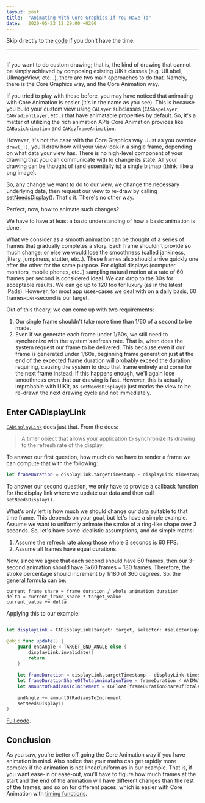 ```yaml
---
layout: post
title:  "Animating With Core Graphics If You Have To"
date:   2020-05-23 12:29:00 +0200
---
```


Skip directly to the [code](https://github.com/ahmedk92/AnimationTechniques) if you don't have the time.

___
<br/>
If you want to do custom drawing; that is, the kind of drawing that cannot be simply achieved by composing existing UIKit classes (e.g. UILabel, UIImageView, etc...), there are two main approaches to do that. Namely, there is the Core Graphics way, and the Core Animation way.

If you tried to play with these before, you may have noticed that animating with Core Animation is easier (it's in the name as you see). This is because you build your custom view using `CALayer` subclasses (`CAShapeLayer`, `CAGradientLayer`, etc..) that have animatable properties by default.
So, it's a matter of utilizing the rich animation APIs Core Animation provides like `CABasicAnimation` and `CAKeyframeAnimation`.

However, it's not the case with the Core Graphics way. 
Just as you override `draw(_:)`, you'll draw how will your view look in a single frame, depending on what data your view has. There is no high-level component of your drawing that you can communicate with to change its state. All your drawing can be thought of (and essentially is) a single bitmap (think: like a png image).

So, any change we want to do to our view, we change the necessary underlying data, then request our view to re-draw by calling [setNeedsDisplay()](https://developer.apple.com/documentation/uikit/uiview/1622437-setneedsdisplay). That's it. There's no other way.

Perfect, now, how to animate such changes?

We have to have at least a basic understanding of how a basic animation is done.

What we consider as a smooth animation can be thought of a series of frames that gradually completes a story. Each frame shouldn't provide so much change; or else we would lose the smoothness (called jankiness, jittery, jumpiness, stutter, etc..). These frames also should arrive quickly one after the other for the same purpose.
For digital displays (computer monitors, mobile phones, etc..) sampling natural motion at a rate of 60 frames per second is considered ideal. We can drop to the 30s for acceptable results. We can go up to 120 too for luxury (as in the latest iPads). However, for most app uses-cases we deal with on a daily basis, 60 frames-per-second is our target.

Out of this theory, we can come up with two requirements:

1. Our single frame shouldn't take more time than 1/60 of a second to be made.
2. Even if we generate each frame under 1/60s, we still need to synchronize with the system's refresh rate. That is, when does the system request our frame to be delivered.
This because even if our frame is generated under 1/60s, beginning frame generation just at the end of the expected frame duration will probably exceed the duration requiring, causing the system to drop that frame entirely and come for the next frame instead. If this happens enough, we'll again lose smoothness even that our drawing is fast. However, this is actually improbable with UIKit, as `setNeedsDisplay()` just marks the view to be re-drawn the next drawing cycle and not immediately.

## Enter CADisplayLink

[`CADisplayLink`](https://developer.apple.com/documentation/quartzcore/cadisplaylink) does just that. From the docs:

>A timer object that allows your application to synchronize its drawing to the refresh rate of the display.

To answer our first question, how much do we have to render a frame we can compute that with the following:

```swift
let frameDuration = displayLink.targetTimestamp - displayLink.timestamp
```

To answer our second question, we only have to provide a callback function for the display link where we update our data and then call `setNeedsDisplay()`.

What's only left is how much we should change our data suitable to that time frame.
This depends on your goal, but let's have a simple example. 
Assume we want to uniformly animate the stroke of a ring-like shape over 3 seconds.
So, let's have some idealistic assumptions, and do simple maths:

1. Assume the refresh rate along those whole 3 seconds is 60 FPS.
2. Assume all frames have equal durations.

Now, since we agree that each second should have 60 frames, then our 3-second animation should have 3x60 frames = 180 frames.
Therefore, the stroke percentage should increment by 1/180 of 360 degrees.
So, the general formula can be: 

```
current_frame_share = frame_duration / whole_animation_duration
delta = current_frame_share * target_value
current_value += delta
```

Applying this to our example:

```swift

let displayLink = CADisplayLink(target: target, selector: #selector(update))

@objc func update() {
    guard endAngle < TARGET_END_ANGLE else {
        displayLink.invalidate()
        return
    }
    
    let frameDuration = displayLink.targetTimestamp - displayLink.timestamp
    let frameDurationShareOfTotalAnimationTime = frameDuration / ANIMATION_DURATION
    let amountOfRadiansToIncrement = CGFloat(frameDurationShareOfTotalAnimationTime) * TARGET_END_ANGLE
    
    endAngle += amountOfRadiansToIncrement
    setNeedsDisplay()
}
```

[Full code](https://github.com/ahmedk92/AnimationTechniques).

## Conclusion
As you saw, you're better off going the Core Animation way if you have animation in mind. Also notice that your maths can get rapidly more complex if the animation is not linear/uniform as in our example. That is, if you want ease-in or ease-out, you'll have to figure how much frames at the start and the end of the animation will have different changes than the rest of the frames, and so on for different paces, which is easier with Core Animation with [timing functions](https://developer.apple.com/documentation/quartzcore/camediatimingfunction).